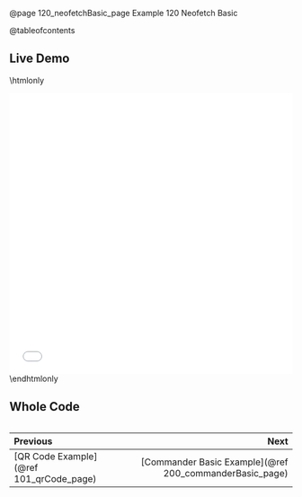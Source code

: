 @page 120_neofetchBasic_page Example 120 Neofetch Basic

@tableofcontents

## Live Demo

\htmlonly
<iframe id="demoFrame" src="webExamples/120_neofetchBasic.html" style="height:500px;width:100%;border:none;display:block;"></iframe>
\endhtmlonly

## Whole Code

```cpp
```

<div class="section_buttons">
 
| Previous          |                         Next |
|:------------------|-----------------------------:|
|[QR Code Example](@ref 101_qrCode_page) | [Commander Basic Example](@ref 200_commanderBasic_page) |
 
</div>